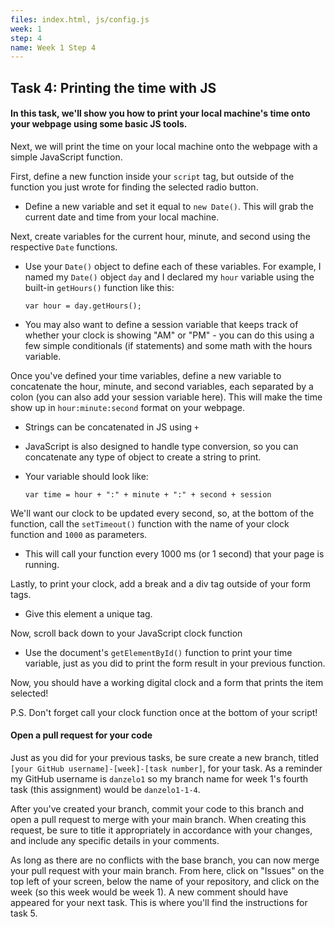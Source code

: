 ```yaml
---
files: index.html, js/config.js
week: 1
step: 4
name: Week 1 Step 4
---
```


## Task 4: Printing the time with JS

#### In this task, we'll show you how to print your local machine's time onto your webpage using some basic JS tools.

Next, we will print the time on your local machine onto the webpage with a simple JavaScript function.

First, define a new function inside your `script` tag, but outside of the function you just wrote for finding the selected radio button.  

- Define a new variable and set it equal to `new Date()`.  This will grab the current date and time from your local machine.

Next, create variables for the current hour, minute, and second using the respective `Date` functions.  

- Use your `Date()` object to define each of these variables.  For example, I named my `Date()` object `day` and I declared my `hour` variable using the built-in `getHours()` function like this:

  `var hour = day.getHours();`

- You may also want to define a session variable that keeps track of whether your clock is showing "AM" or "PM" - you can do this using a few simple conditionals (if statements) and some math with the hours variable.

Once you've defined your time variables, define a new variable to concatenate the hour, minute, and second variables, each separated by a colon (you can also add your session variable here). This will make the time show up in `hour:minute:second` format on your webpage.

- Strings can be concatenated in JS using `+`

- JavaScript is also designed to handle type conversion, so you can concatenate any type of object to create a string to print.

- Your variable should look like:

  `var time = hour + ":" + minute + ":" + second + session`

We'll want our clock to be updated every second, so, at the bottom of the function, call the `setTimeout()` function with the name of your clock function and `1000` as parameters.  

- This will call your function every 1000 ms (or 1 second) that your page is running.

Lastly, to print your clock, add a break and a div tag outside of your form tags.  

- Give this element a unique tag.  

Now, scroll back down to your JavaScript clock function 

- Use the document's `getElementById()` function to print your time variable, just as you did to print the form result in your previous function.

Now, you should have a working digital clock and a form that prints the item selected!

P.S. Don't forget call your clock function once at the bottom of your script!

#### Open a pull request for your code

Just as you did for your previous tasks, be sure create a new branch, titled `[your GitHub username]-[week]-[task number]`, for your task.  As a reminder my GitHub username is `danzelo1` so my branch name for week 1's fourth task (this assignment) would be `danzelo1-1-4`.

After you've created your branch, commit your code to this branch and open a pull request to merge with your main branch.  When creating this request, be sure to title it appropriately in accordance with your changes, and include any specific details in your comments.

As long as there are no conflicts with the base branch, you can now merge your pull request with your main branch. From here, click on "Issues" on the top left of your screen, below the name of your repository, and click on the week (so this week would be week 1). A new comment should have appeared for your next task. This is where you'll find the instructions for task 5.
